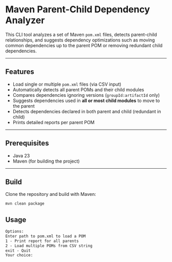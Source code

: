 # Maven Parent-Child Dependency Analyzer

This CLI tool analyzes a set of Maven `pom.xml` files, detects parent-child relationships, and suggests dependency optimizations such as moving common dependencies up to the parent POM or removing redundant child dependencies.

---

## Features

- Load single or multiple `pom.xml` files (via CSV input)  
- Automatically detects all parent POMs and their child modules  
- Compares dependencies ignoring versions (`groupId:artifactId` only)  
- Suggests dependencies used in **all or most child modules** to move to the parent  
- Detects dependencies declared in both parent and child (redundant in child)  
- Prints detailed reports per parent POM  

---

## Prerequisites

- Java 23  
- Maven (for building the project)  

---

## Build

Clone the repository and build with Maven:

```bash
mvn clean package
```

## Usage
```txt
Options:
Enter path to pom.xml to load a POM
1 - Print report for all parents
2 - Load multiple POMs from CSV string
exit - Quit
Your choice:
```
